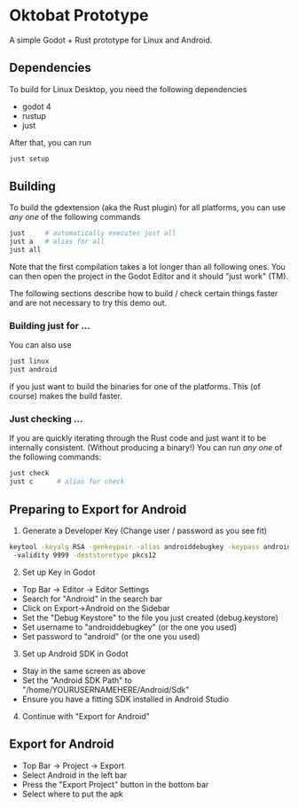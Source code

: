 # Oktobat Prototype

A simple Godot + Rust prototype for Linux and Android.

## Dependencies

To build for Linux Desktop, you need the following dependencies

- godot 4
- rustup
- just
  
After that, you can run
```bash
just setup
```

## Building

To build the gdextension (aka the Rust plugin) for all platforms, you can use *any one* of the following commands

```bash
just     # automatically executes just all
just a   # alias for all
just all
```

Note that the first compilation takes a lot longer than all following ones.
You can then open the project in the Godot Editor and it should "just work" (TM).

The following sections describe how to build / check certain things faster and are not necessary to try this demo out.

### Building just for ...

You can also use 
```bash
just linux
just android
``` 
if you just want to build the binaries for one of the platforms.
This (of course) makes the build faster.

### Just checking ...

If you are quickly iterating through the Rust code and just want it to be internally consistent. 
(Without producing a binary!)
You can run *any one* of the following commands:
```bash
just check
just c      # alias for check
```


## Preparing to Export for Android

1) Generate a Developer Key
(Change user / password as you see fit)
```bash
keytool -keyalg RSA -genkeypair -alias androiddebugkey -keypass android -keystore debug.keystore -storepass android -dname "CN=Android Debug,O=Android,C=US"
 -validity 9999 -deststoretype pkcs12
```
2) Set up Key in Godot
  - Top Bar -> Editor -> Editor Settings
  - Search for "Android" in the search bar
  - Click on Export->Android on the Sidebar
  - Set the "Debug Keystore" to the file you just created (debug.keystore)
  - Set username to "androiddebugkey" (or the one you used)
  - Set password to "android" (or the one you used)

3) Set up Android SDK in Godot
  - Stay in the same screen as above
  - Set the "Android SDK Path" to "/home/YOURUSERNAMEHERE/Android/Sdk"
  - Ensure you have a fitting SDK installed in Android Studio

4) Continue with "Export for Android"

## Export for Android
 - Top Bar -> Project -> Export
 - Select Android in the left bar
 - Press the "Export Project" button in the bottom bar
 - Select where to put the apk
